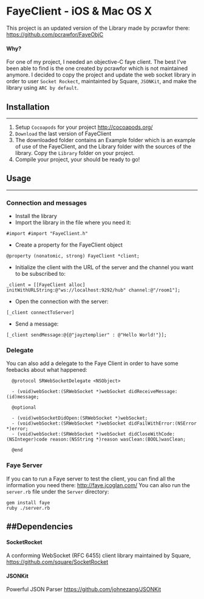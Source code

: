 FayeClient - iOS & Mac OS X
==========

This project is an updated version of the Library made by pcrawfor there: <https://github.com/pcrawfor/FayeObjC>

#### Why?
For one of my project, I needed an objective-C faye client. The best I've been able to find is the one created by pcrawfor which is not maintained anymore. 
I decided to copy the project and update the web socket library in order to user `Socket Rockect`, maintainted by Square, `JSONKit`, and make the library using `ARC by default`.


## Installation
----
1. Setup `Cocoapods` for your project <http://cocoapods.org/>
2. `Download` the last version of FayeClient
3. The downloaded folder contains an Example folder which is an example of use of the FayeClient, and the Library folder with the sources of the library. Copy the `Library` folder on your project.
4. Compile your project, your should be ready to go!

## Usage
---
### Connection and messages
* Install the library
* Import the library in the file where you need it: 

```
#import #import "FayeClient.h"
```
* Create a property for the FayeClient object

```
@property (nonatomic, strong) FayeClient *client;
```
* Initialize the client with the URL of the server and the channel you want to be subscribed to:

```
_client = [[FayeClient alloc] initWithURLString:@"ws://localhost:9292/hub" channel:@"/room1"];
```
* Open the connection with the server:

```
[_client connectToServer]
```
* Send a message:

```
[_client sendMessage:@{@"jayztemplier" : @"Hello World!"}];
```

### Delegate
You can also add a delegate to the Faye Client in order to have some feebacks about what happened:

```
  @protocol SRWebSocketDelegate <NSObject>

  - (void)webSocket:(SRWebSocket *)webSocket didReceiveMessage:(id)message;

  @optional

  - (void)webSocketDidOpen:(SRWebSocket *)webSocket;
  - (void)webSocket:(SRWebSocket *)webSocket didFailWithError:(NSError *)error;
  - (void)webSocket:(SRWebSocket *)webSocket didCloseWithCode:(NSInteger)code reason:(NSString *)reason wasClean:(BOOL)wasClean;

  @end
```

### Faye Server
If you can to run a Faye server to test the client, you can find all the information you need there: <http://faye.jcoglan.com/>
You can also run the `server.rb` file under the `Server` directory:

```
gem install faye
ruby ./server.rb
```

##Dependencies
---
#### SocketRocket
A conforming WebSocket (RFC 6455) client library maintained by Square, 
<https://github.com/square/SocketRocket>

#### JSONKit
Powerful JSON Parser
<https://github.com/johnezang/JSONKit>